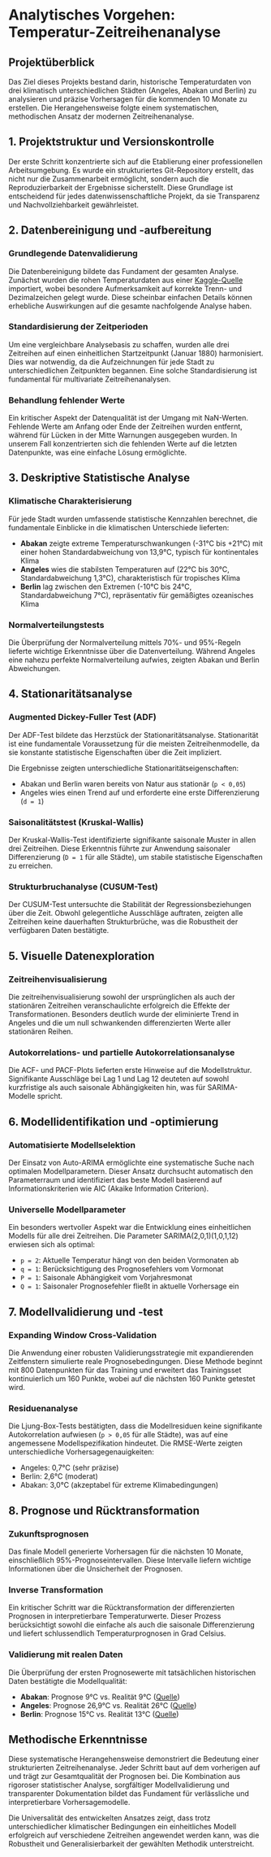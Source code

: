 # Analytisches Vorgehen: Temperatur-Zeitreihenanalyse

## Projektüberblick

Das Ziel dieses Projekts bestand darin, historische Temperaturdaten von drei klimatisch unterschiedlichen Städten (Angeles, Abakan und Berlin) zu analysieren und präzise Vorhersagen für die kommenden 10 Monate zu erstellen. Die Herangehensweise folgte einem systematischen, methodischen Ansatz der modernen Zeitreihenanalyse.

## 1. Projektstruktur und Versionskontrolle

Der erste Schritt konzentrierte sich auf die Etablierung einer professionellen Arbeitsumgebung. Es wurde ein strukturiertes Git-Repository erstellt, das nicht nur die Zusammenarbeit ermöglicht, sondern auch die Reproduzierbarkeit der Ergebnisse sicherstellt. Diese Grundlage ist entscheidend für jedes datenwissenschaftliche Projekt, da sie Transparenz und Nachvollziehbarkeit gewährleistet.

## 2. Datenbereinigung und -aufbereitung

### Grundlegende Datenvalidierung
Die Datenbereinigung bildete das Fundament der gesamten Analyse. Zunächst wurden die rohen Temperaturdaten aus einer [Kaggle-Quelle](https://www.kaggle.com/datasets/berkeleyearth/climate-change-earth-surface-temperature-data) importiert, wobei besondere 
Aufmerksamkeit auf korrekte Trenn- und Dezimalzeichen gelegt wurde. Diese scheinbar einfachen Details können erhebliche Auswirkungen auf die gesamte nachfolgende Analyse haben.

### Standardisierung der Zeitperioden
Um eine vergleichbare Analysebasis zu schaffen, wurden alle drei Zeitreihen auf einen einheitlichen Startzeitpunkt (Januar 1880) harmonisiert. Dies war notwendig, da die Aufzeichnungen für jede Stadt zu unterschiedlichen Zeitpunkten begannen. Eine solche Standardisierung ist fundamental für multivariate Zeitreihenanalysen.

### Behandlung fehlender Werte
Ein kritischer Aspekt der Datenqualität ist der Umgang mit NaN-Werten. Fehlende Werte am Anfang oder Ende der Zeitreihen wurden entfernt, während für Lücken in der Mitte Warnungen ausgegeben wurden. In unserem Fall konzentrierten sich die fehlenden Werte auf die letzten Datenpunkte, was eine einfache Lösung ermöglichte.

## 3. Deskriptive Statistische Analyse

### Klimatische Charakterisierung
Für jede Stadt wurden umfassende statistische Kennzahlen berechnet, die fundamentale Einblicke in die klimatischen Unterschiede lieferten:

- **Abakan** zeigte extreme Temperaturschwankungen (-31°C bis +21°C) mit einer hohen Standardabweichung von 13,9°C, typisch für kontinentales Klima
- **Angeles** wies die stabilsten Temperaturen auf (22°C bis 30°C, Standardabweichung 1,3°C), charakteristisch für tropisches Klima
- **Berlin** lag zwischen den Extremen (-10°C bis 24°C, Standardabweichung 7°C), repräsentativ für gemäßigtes ozeanisches Klima

### Normalverteilungstests
Die Überprüfung der Normalverteilung mittels 70%- und 95%-Regeln lieferte wichtige Erkenntnisse über die Datenverteilung. Während Angeles eine nahezu perfekte Normalverteilung aufwies, zeigten Abakan und Berlin Abweichungen.

## 4. Stationaritätsanalyse

### Augmented Dickey-Fuller Test (ADF)
Der ADF-Test bildete das Herzstück der Stationaritätsanalyse. Stationarität ist eine fundamentale Voraussetzung für die meisten Zeitreihenmodelle, da sie konstante statistische Eigenschaften über die Zeit impliziert.

Die Ergebnisse zeigten unterschiedliche Stationaritätseigenschaften:
- Abakan und Berlin waren bereits von Natur aus stationär (`p < 0,05`)
- Angeles wies einen Trend auf und erforderte eine erste Differenzierung (`d = 1`)

### Saisonalitätstest (Kruskal-Wallis)
Der Kruskal-Wallis-Test identifizierte signifikante saisonale Muster in allen drei Zeitreihen. Diese Erkenntnis führte zur Anwendung saisonaler Differenzierung (`D = 1` für alle Städte), um stabile statistische Eigenschaften zu erreichen.

### Strukturbruchanalyse (CUSUM-Test)
Der CUSUM-Test untersuchte die Stabilität der Regressionsbeziehungen über die Zeit. Obwohl gelegentliche Ausschläge auftraten, zeigten alle Zeitreihen keine dauerhaften Strukturbrüche, was die Robustheit der verfügbaren Daten bestätigte.

## 5. Visuelle Datenexploration

### Zeitreihenvisualisierung
Die zeitreihenvisualisierung sowohl der ursprünglichen als auch der stationären Zeitreihen veranschaulichte erfolgreich die Effekte der Transformationen. Besonders deutlich wurde der eliminierte Trend in Angeles und die um null schwankenden differenzierten Werte aller stationären Reihen.

### Autokorrelations- und partielle Autokorrelationsanalyse
Die ACF- und PACF-Plots lieferten erste Hinweise auf die Modellstruktur. Signifikante Ausschläge bei Lag 1 und Lag 12 deuteten auf sowohl kurzfristige als auch saisonale Abhängigkeiten hin, was für SARIMA-Modelle spricht.

## 6. Modellidentifikation und -optimierung

### Automatisierte Modellselektion
Der Einsatz von Auto-ARIMA ermöglichte eine systematische Suche nach optimalen Modellparametern. Dieser Ansatz durchsucht automatisch den Parameterraum und identifiziert das beste Modell basierend auf Informationskriterien wie AIC (Akaike Information Criterion).

### Universelle Modellparameter
Ein besonders wertvoller Aspekt war die Entwicklung eines einheitlichen Modells für alle drei Zeitreihen. Die Parameter SARIMA(2,0,1)(1,0,1,12) erwiesen sich als optimal:
- `p = 2`: Aktuelle Temperatur hängt von den beiden Vormonaten ab
- `q = 1`: Berücksichtigung des Prognosefehlers vom Vormonat
- `P = 1`: Saisonale Abhängigkeit vom Vorjahresmonat
- `Q = 1`: Saisonaler Prognosefehler fließt in aktuelle Vorhersage ein

## 7. Modellvalidierung und -test

### Expanding Window Cross-Validation
Die Anwendung einer robusten Validierungsstrategie mit expandierenden Zeitfenstern simulierte reale Prognosebedingungen. Diese Methode beginnt mit 800 Datenpunkten für das Training und erweitert das Trainingsset kontinuierlich um 160 Punkte, wobei auf die nächsten 160 Punkte getestet wird.

### Residuenanalyse
Die Ljung-Box-Tests bestätigten, dass die Modellresiduen keine signifikante Autokorrelation aufwiesen (`p > 0,05` für alle Städte), was auf eine angemessene Modellspezifikation hindeutet. Die RMSE-Werte zeigten unterschiedliche Vorhersagegenauigkeiten:
- Angeles: 0,7°C (sehr präzise)
- Berlin: 2,6°C (moderat)
- Abakan: 3,0°C (akzeptabel für extreme Klimabedingungen)

## 8. Prognose und Rücktransformation

### Zukunftsprognosen
Das finale Modell generierte Vorhersagen für die nächsten 10 Monate, einschließlich 95%-Prognoseintervallen. Diese Intervalle liefern wichtige Informationen über die 
Unsicherheit der Prognosen.

### Inverse Transformation
Ein kritischer Schritt war die Rücktransformation der differenzierten Prognosen in interpretierbare Temperaturwerte. Dieser Prozess berücksichtigt sowohl die einfache als auch die saisonale Differenzierung und liefert schlussendlich Temperaturprognosen in Grad Celsius.

### Validierung mit realen Daten
Die Überprüfung der ersten Prognosewerte mit tatsächlichen historischen Daten bestätigte die Modellqualität:
- **Abakan**: Prognose 9°C vs. Realität 9°C ([Quelle](https://www.timeanddate.de/wetter/russland/abakan/rueckblick?month=9&year=2013))
- **Angeles**: Prognose 26,9°C vs. Realität 26°C ([Quelle](https://www.timeanddate.de/wetter/philippinen/angeles/rueckblick?month=9&year=2013))
- **Berlin**: Prognose 15°C vs. Realität 13°C ([Quelle](https://www.timeanddate.de/wetter/deutschland/berlin/rueckblick?month=9&year=2013))

## Methodische Erkenntnisse

Diese systematische Herangehensweise demonstriert die Bedeutung einer strukturierten Zeitreihenanalyse. Jeder Schritt baut auf dem vorherigen auf und trägt zur Gesamtqualität der Prognosen bei. Die Kombination aus rigoroser statistischer Analyse, sorgfältiger Modellvalidierung und transparenter Dokumentation bildet das Fundament für verlässliche und interpretierbare Vorhersagemodelle.

Die Universalität des entwickelten Ansatzes zeigt, dass trotz unterschiedlicher klimatischer Bedingungen ein einheitliches Modell erfolgreich auf verschiedene Zeitreihen angewendet werden kann, was die Robustheit und Generalisierbarkeit der gewählten Methodik unterstreicht.